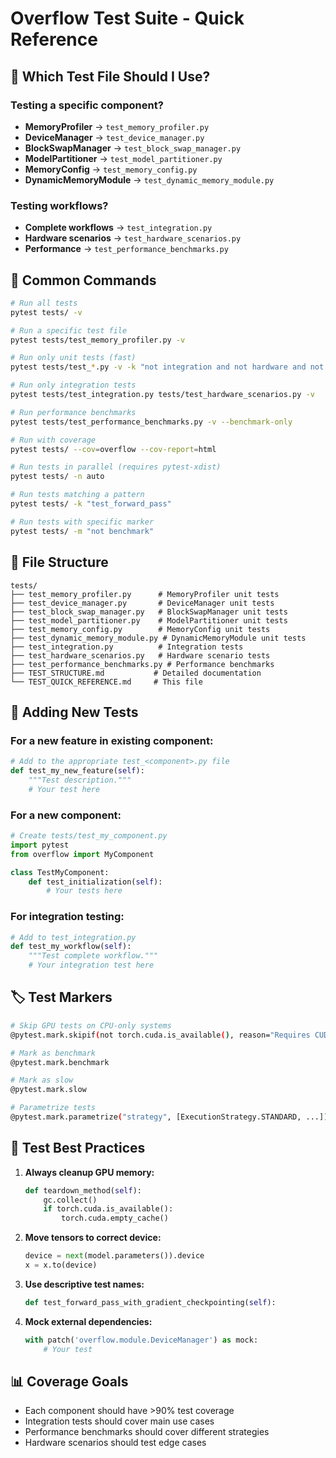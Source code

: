 # Overflow Test Suite - Quick Reference

## 🎯 Which Test File Should I Use?

### Testing a specific component?
- **MemoryProfiler** → `test_memory_profiler.py`
- **DeviceManager** → `test_device_manager.py`
- **BlockSwapManager** → `test_block_swap_manager.py`
- **ModelPartitioner** → `test_model_partitioner.py`
- **MemoryConfig** → `test_memory_config.py`
- **DynamicMemoryModule** → `test_dynamic_memory_module.py`

### Testing workflows?
- **Complete workflows** → `test_integration.py`
- **Hardware scenarios** → `test_hardware_scenarios.py`
- **Performance** → `test_performance_benchmarks.py`

## 🚀 Common Commands

```bash
# Run all tests
pytest tests/ -v

# Run a specific test file
pytest tests/test_memory_profiler.py -v

# Run only unit tests (fast)
pytest tests/test_*.py -v -k "not integration and not hardware and not performance"

# Run only integration tests
pytest tests/test_integration.py tests/test_hardware_scenarios.py -v

# Run performance benchmarks
pytest tests/test_performance_benchmarks.py -v --benchmark-only

# Run with coverage
pytest tests/ --cov=overflow --cov-report=html

# Run tests in parallel (requires pytest-xdist)
pytest tests/ -n auto

# Run tests matching a pattern
pytest tests/ -k "test_forward_pass"

# Run tests with specific marker
pytest tests/ -m "not benchmark"
```

## 📁 File Structure

```
tests/
├── test_memory_profiler.py      # MemoryProfiler unit tests
├── test_device_manager.py       # DeviceManager unit tests
├── test_block_swap_manager.py   # BlockSwapManager unit tests
├── test_model_partitioner.py    # ModelPartitioner unit tests
├── test_memory_config.py        # MemoryConfig unit tests
├── test_dynamic_memory_module.py # DynamicMemoryModule unit tests
├── test_integration.py          # Integration tests
├── test_hardware_scenarios.py   # Hardware scenario tests
├── test_performance_benchmarks.py # Performance benchmarks
├── TEST_STRUCTURE.md           # Detailed documentation
└── TEST_QUICK_REFERENCE.md     # This file
```

## 🔧 Adding New Tests

### For a new feature in existing component:
```python
# Add to the appropriate test_<component>.py file
def test_my_new_feature(self):
    """Test description."""
    # Your test here
```

### For a new component:
```python
# Create tests/test_my_component.py
import pytest
from overflow import MyComponent

class TestMyComponent:
    def test_initialization(self):
        # Your tests here
```

### For integration testing:
```python
# Add to test_integration.py
def test_my_workflow(self):
    """Test complete workflow."""
    # Your integration test here
```

## 🏷️ Test Markers

```bash
# Skip GPU tests on CPU-only systems
@pytest.mark.skipif(not torch.cuda.is_available(), reason="Requires CUDA")

# Mark as benchmark
@pytest.mark.benchmark

# Mark as slow
@pytest.mark.slow

# Parametrize tests
@pytest.mark.parametrize("strategy", [ExecutionStrategy.STANDARD, ...])
```

## 🧹 Test Best Practices

1. **Always cleanup GPU memory:**
   ```python
   def teardown_method(self):
       gc.collect()
       if torch.cuda.is_available():
           torch.cuda.empty_cache()
   ```

2. **Move tensors to correct device:**
   ```python
   device = next(model.parameters()).device
   x = x.to(device)
   ```

3. **Use descriptive test names:**
   ```python
   def test_forward_pass_with_gradient_checkpointing(self):
   ```

4. **Mock external dependencies:**
   ```python
   with patch('overflow.module.DeviceManager') as mock:
       # Your test
   ```

## 📊 Coverage Goals

- Each component should have >90% test coverage
- Integration tests should cover main use cases
- Performance benchmarks should cover different strategies
- Hardware scenarios should test edge cases
